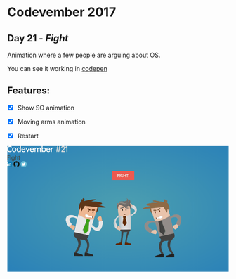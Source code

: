 # Codevember 2017

## Day 21 - *Fight*

Animation where a few people are arguing about OS.

You can see it working in [codepen](https://codepen.io/RominaMartin/full/aVYyKx/)

## Features:
- [x] Show SO animation
- [x] Moving arms animation
- [x] Restart


![](fight.gif)